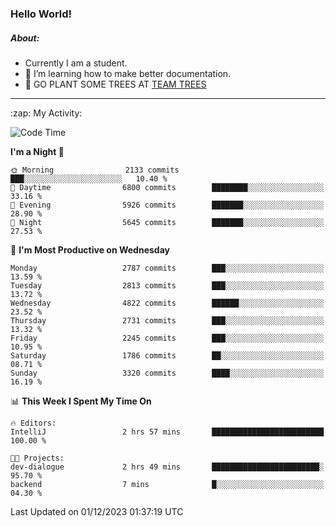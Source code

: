 ### Hello World!

##### About:
- Currently I am a student.
- 🌱 I’m learning how to make better documentation.
- 🌱 GO PLANT SOME TREES AT [TEAM TREES](https://teamtrees.org/)

---
  <summary>:zap: My Activity:</summary>
  
<!--START_SECTION:waka-->
![Code Time](http://img.shields.io/badge/Code%20Time-1%2C267%20hrs%2047%20mins-blue)

**I'm a Night 🦉** 

```text
🌞 Morning                2133 commits        ███░░░░░░░░░░░░░░░░░░░░░░   10.40 % 
🌆 Daytime                6800 commits        ████████░░░░░░░░░░░░░░░░░   33.16 % 
🌃 Evening                5926 commits        ███████░░░░░░░░░░░░░░░░░░   28.90 % 
🌙 Night                  5645 commits        ███████░░░░░░░░░░░░░░░░░░   27.53 % 
```
📅 **I'm Most Productive on Wednesday** 

```text
Monday                   2787 commits        ███░░░░░░░░░░░░░░░░░░░░░░   13.59 % 
Tuesday                  2813 commits        ███░░░░░░░░░░░░░░░░░░░░░░   13.72 % 
Wednesday                4822 commits        ██████░░░░░░░░░░░░░░░░░░░   23.52 % 
Thursday                 2731 commits        ███░░░░░░░░░░░░░░░░░░░░░░   13.32 % 
Friday                   2245 commits        ███░░░░░░░░░░░░░░░░░░░░░░   10.95 % 
Saturday                 1786 commits        ██░░░░░░░░░░░░░░░░░░░░░░░   08.71 % 
Sunday                   3320 commits        ████░░░░░░░░░░░░░░░░░░░░░   16.19 % 
```


📊 **This Week I Spent My Time On** 

```text
🔥 Editors: 
IntelliJ                 2 hrs 57 mins       █████████████████████████   100.00 % 

🐱‍💻 Projects: 
dev-dialogue             2 hrs 49 mins       ████████████████████████░   95.70 % 
backend                  7 mins              █░░░░░░░░░░░░░░░░░░░░░░░░   04.30 % 
```


 Last Updated on 01/12/2023 01:37:19 UTC
<!--END_SECTION:waka-->
